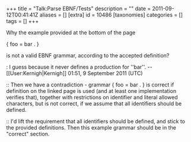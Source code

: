 +++
title = "Talk:Parse EBNF/Tests"
description = ""
date = 2011-09-12T00:41:41Z
aliases = []
[extra]
id = 10486
[taxonomies]
categories = []
tags = []
+++

Why the example provided at the bottom of the page

{ foo = bar . }

is not a valid EBNF grammar, according to the accepted definition?

: I guess because it never defines a production for ''bar''. --[[User:Kernigh|Kernigh]] 01:51, 9 September 2011 (UTC)

:: Then we have a contradiction - grammar { foo = bar . } is correct if definition on the linked page is used (and at least one implementation verifies that), together with restrictions on identifier and literal allowed characters, but is not correct, if we assume that all identifiers should be defined.

:: I'd lift the requirement that all identifiers should be defined, and stick to the provided definitions. Then this example grammar should be in the "correct" section.

